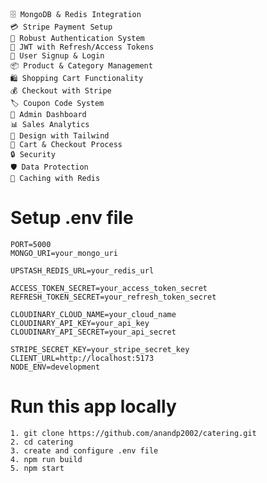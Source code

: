     🗄️ MongoDB & Redis Integration
    💳 Stripe Payment Setup
    🔐 Robust Authentication System
    🔑 JWT with Refresh/Access Tokens
    📝 User Signup & Login
    📦 Product & Category Management
    🛍️ Shopping Cart Functionality
    💰 Checkout with Stripe
    🏷️ Coupon Code System
    👑 Admin Dashboard
    📊 Sales Analytics
    🎨 Design with Tailwind
    🛒 Cart & Checkout Process
    🔒 Security
    🛡️ Data Protection
    🚀 Caching with Redis

# Setup .env file
    PORT=5000
    MONGO_URI=your_mongo_uri
  
    UPSTASH_REDIS_URL=your_redis_url
  
    ACCESS_TOKEN_SECRET=your_access_token_secret
    REFRESH_TOKEN_SECRET=your_refresh_token_secret
  
    CLOUDINARY_CLOUD_NAME=your_cloud_name
    CLOUDINARY_API_KEY=your_api_key
    CLOUDINARY_API_SECRET=your_api_secret
  
    STRIPE_SECRET_KEY=your_stripe_secret_key
    CLIENT_URL=http://localhost:5173
    NODE_ENV=development

# Run this app locally
    1. git clone https://github.com/anandp2002/catering.git
    2. cd catering
    3. create and configure .env file
    4. npm run build
    5. npm start
